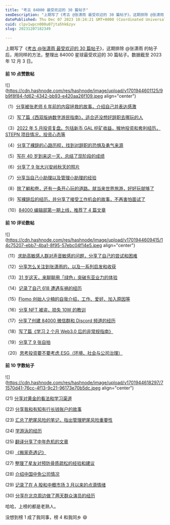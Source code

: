 ```yaml
---
title: "考古 84000 最受欢迎的 30 篇帖子"
seoDescription: "上期写了《考古 @张潇雨 最受欢迎的 30 篇帖子》，这期排除 @张潇雨 的帖子后，用同样的方法，整理出 84000 星球最受欢迎的 30 篇帖子。"
datePublished: Thu Dec 07 2023 10:24:21 GMT+0000 (Coordinated Universal Time)
cuid: clpv1wpcn000u07jta5hk6zyv
slug: 20231207182349

---
```


上期写了《[考古 @张潇雨 最受欢迎的 30 篇帖子](https://articles.zsxq.com/id_bb5pc1h7uooe.html)》，这期排除 @张潇雨 的帖子后，用同样的方法，整理出 84000 星球最受欢迎的 30 篇帖子。数据截至 2023 年 12 月 3 日。

#### 前 10 点赞数帖

![](https://cdn.hashnode.com/res/hashnode/image/upload/v1701944601125/9b9f8f84-fd62-4342-bb93-e420aa26f109.jpeg align="center")

（1）[分享被张老师 6 年前的内容拯救的故事，介绍自己并表达感激](https://t.zsxq.com/12S7m9tHe)

（2）[写了篇《西双版纳数字游民指南》，适合还没想好辞职去哪玩的人](https://t.zsxq.com/12eCPZZxi)

（3）[2022 年 5 月投资复盘。包括新币 GAL 挖矿收益，猴地投资和套利经历，STEPN 项目情况，投资心态等](https://t.zsxq.com/12MGKPV4d)

（4）[分享了裸辞的心路历程，找到对辞职的恐惧及勇气来源](https://t.zsxq.com/12q4XAqbL)

（5）[写在 40 岁到来这一天，总结了现阶段的成绩](https://t.zsxq.com/12xcWZ10C)

（6）[分享了 9 张大兴安岭秋天的照片](https://t.zsxq.com/12lInlJXU)

（7）[分享当自己小助理以及管理小助理的经验](https://t.zsxq.com/12mugv5x9)

（8）[除了躺和卷，还有一条开心玩的道路。就当来世界旅游，好好玩就够了](https://t.zsxq.com/12HI3gcqV)

（9）[写裸辞后的经历，并分享了接受工作机会的故事，不再害怕面试了](https://t.zsxq.com/12AK4U3AX)

（10）[84000 编辑部第一期上线，推荐了 4 篇文章](https://t.zsxq.com/126LV99UL)

#### 前 10 评论数帖

![](https://cdn.hashnode.com/res/hashnode/image/upload/v1701944609415/14c75207-ebb7-4ba1-8f95-57ebc04f14e5.jpeg align="center")

（11）[求助高敏感人群对声音敏感的问题，分享了自己的尝试和困难](https://t.zsxq.com/12TYSEbKs)

（12）[分享怎么关注到张潇雨的，以及一系列启发和收获](https://t.zsxq.com/122WynEcQ)

（13）[31 岁这天，来聊聊用「绿色」突破东亚业力的体验](https://t.zsxq.com/127btft2G)

（14）[记录了自己 618 遭遇车祸的经历](https://t.zsxq.com/12APKnSDo)

（15）[Flomo 创始人少楠的自我介绍，工作、爱好、加入原因等](https://t.zsxq.com/12m8hfIVC)

（16）[分享 NFT 被盗，损失 10W 的教训](https://t.zsxq.com/129qgUGot)

（17）[分享了创建 84000 微信群和 Discord 频道的经历](https://t.zsxq.com/12LV6JYaR)

（18）[写了篇《学习 2 个月 Web3.0 后的非常规指南》](https://t.zsxq.com/124gez0GU)

（19）[分享了 9 张自拍](https://t.zsxq.com/12Ijkr3Vn)

（20）[思考投资要不要考虑 ESG（环境、社会与公司治理）](https://t.zsxq.com/12P94tUIN)

#### 前 10 字数帖子

![](https://cdn.hashnode.com/res/hashnode/image/upload/v1701944618297/71570d41-76cc-4f13-9c21-96173e70b5dc.jpeg align="center")

(21) [分享对黄金的看法和学习渠道](21)

(22) [分享我和有知有行长钱账户的故事](22)

(23) [汇总了肥尾风险的笔记，指出管理肥尾风险重要性](23)

(24) [学游泳的经历](24)

(25) [翻译分享了中年危机的文章](25)

(26) [《搬家奇遇记》](26)

(27) [整理了星友对预防骨质疏松的经验和建议](27)

(28) [介绍中国中免公司情况](28)

(29) [记录了在 A 股和中概市场 3 月以来的点滴情绪](29)

(30) [分享在北京周边做了两天群众演员的经历](30)

哈哈，上榜的都是老熟人。

没想到榜 1 成了我同事，榜 4 和我同乡 😄